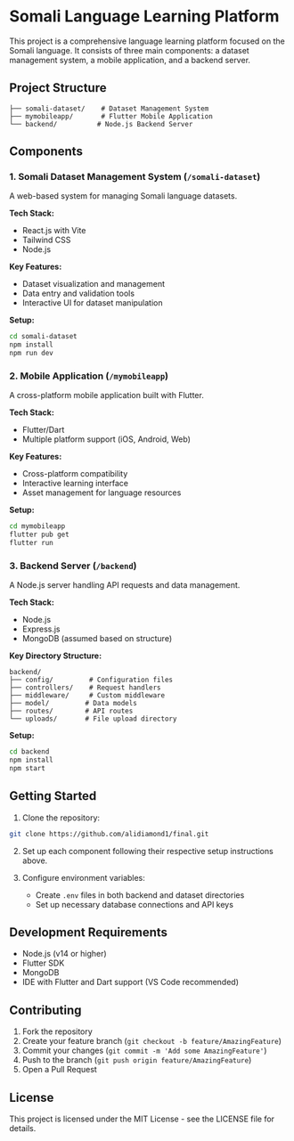 # Somali Language Learning Platform

This project is a comprehensive language learning platform focused on the Somali language. It consists of three main components: a dataset management system, a mobile application, and a backend server.

## Project Structure

```
├── somali-dataset/    # Dataset Management System
├── mymobileapp/       # Flutter Mobile Application
└── backend/          # Node.js Backend Server
```

## Components

### 1. Somali Dataset Management System (`/somali-dataset`)
A web-based system for managing Somali language datasets.

**Tech Stack:**
- React.js with Vite
- Tailwind CSS
- Node.js

**Key Features:**
- Dataset visualization and management
- Data entry and validation tools
- Interactive UI for dataset manipulation

**Setup:**
```bash
cd somali-dataset
npm install
npm run dev
```

### 2. Mobile Application (`/mymobileapp`)
A cross-platform mobile application built with Flutter.

**Tech Stack:**
- Flutter/Dart
- Multiple platform support (iOS, Android, Web)

**Key Features:**
- Cross-platform compatibility
- Interactive learning interface
- Asset management for language resources

**Setup:**
```bash
cd mymobileapp
flutter pub get
flutter run
```

### 3. Backend Server (`/backend`)
A Node.js server handling API requests and data management.

**Tech Stack:**
- Node.js
- Express.js
- MongoDB (assumed based on structure)

**Key Directory Structure:**
```
backend/
├── config/         # Configuration files
├── controllers/    # Request handlers
├── middleware/     # Custom middleware
├── model/         # Data models
├── routes/        # API routes
└── uploads/       # File upload directory
```

**Setup:**
```bash
cd backend
npm install
npm start
```

## Getting Started

1. Clone the repository:
```bash
git clone https://github.com/alidiamond1/final.git
```

2. Set up each component following their respective setup instructions above.

3. Configure environment variables:
   - Create `.env` files in both backend and dataset directories
   - Set up necessary database connections and API keys

## Development Requirements

- Node.js (v14 or higher)
- Flutter SDK
- MongoDB
- IDE with Flutter and Dart support (VS Code recommended)

## Contributing

1. Fork the repository
2. Create your feature branch (`git checkout -b feature/AmazingFeature`)
3. Commit your changes (`git commit -m 'Add some AmazingFeature'`)
4. Push to the branch (`git push origin feature/AmazingFeature`)
5. Open a Pull Request

## License

This project is licensed under the MIT License - see the LICENSE file for details. 